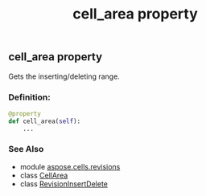 ﻿---
title: cell_area property
second_title: Aspose.Cells for Python via .NET API References
description: 
type: docs
weight: 40
url: /aspose.cells.revisions/revisioninsertdelete/cell_area/
is_root: false
---

## cell_area property


Gets the inserting/deleting range.
### Definition:
```python
@property
def cell_area(self):
    ...
```

### See Also
* module [aspose.cells.revisions](../../)
* class [CellArea](/cells/python-net/aspose.cells/cellarea)
* class [RevisionInsertDelete](/cells/python-net/aspose.cells.revisions/revisioninsertdelete)

